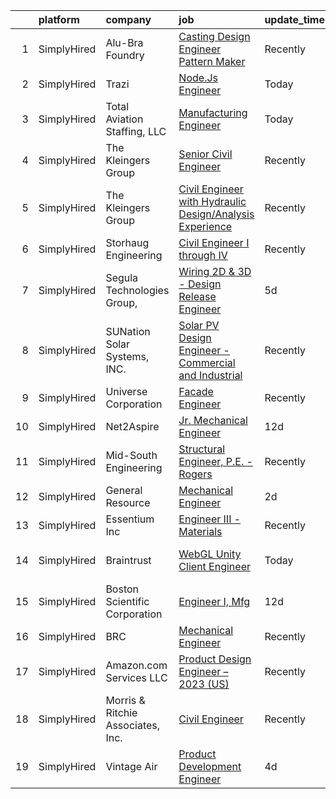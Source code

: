 

|    | platform    | company                           | job                                                                                                                                                              | update_time   | location                      |
|---:|:------------|:----------------------------------|:-----------------------------------------------------------------------------------------------------------------------------------------------------------------|:--------------|:------------------------------|
|  1 | SimplyHired | Alu-Bra Foundry                   | [Casting Design Engineer Pattern Maker](https://www.simplyhired.com/job/TzYMDDMU7fjfW8p4NdJ46tbgFBHIkZ0p6VayBxImi0C1Xd0fKYeyoQ?q=3d+engineer)                    | Recently      | Bensenville, IL               |
|  2 | SimplyHired | Trazi                             | [Node.Js Engineer](https://www.simplyhired.com/job/forPxhMt3Vdsabpncd550gWFc8CMPidzskr5awAvCqKKlj6UNvAlvg?q=3d+engineer)                                         | Today         | Remote                        |
|  3 | SimplyHired | Total Aviation Staffing, LLC      | [Manufacturing Engineer](https://www.simplyhired.com/job/--HT2IM4C1JBoQfgviNsGm1Z0WLCSNzkyPFokvv6KLrJEcwNTAJTJA?q=3d+engineer)                                   | Today         | San Antonio, TX +17 locations |
|  4 | SimplyHired | The Kleingers Group               | [Senior Civil Engineer](https://www.simplyhired.com/job/GjvsJMThmtBsBJpv239TZarlFm2iVN9I5yIAF6ZRK6b_uL-YU1MQ-A?q=3d+engineer)                                    | Recently      | West Chester, OH              |
|  5 | SimplyHired | The Kleingers Group               | [Civil Engineer with Hydraulic Design/Analysis Experience](https://www.simplyhired.com/job/AgfCe7lV1639etNRyxlGCkM0ZJkA22mPMSoPFgo9ZlMc46yZE9_Yeg?q=3d+engineer) | Recently      | West Chester, OH              |
|  6 | SimplyHired | Storhaug Engineering              | [Civil Engineer I through IV](https://www.simplyhired.com/job/D3fF5bBOG5teMf4pQssyitQouJVBSr7vwxsZh-fF5GW_Jix7BxR_ig?q=3d+engineer)                              | Recently      | Spokane, WA                   |
|  7 | SimplyHired | Segula Technologies Group,        | [Wiring 2D & 3D - Design Release Engineer](https://www.simplyhired.com/job/o3_uhO_brEZ8lT4G6rIci4IQN7IPkQGTytLOkdMYl3_kuPqk2Dp_2w?q=3d+engineer)                 | 5d            | Auburn Hills, MI              |
|  8 | SimplyHired | SUNation Solar Systems, INC.      | [Solar PV Design Engineer - Commercial and Industrial](https://www.simplyhired.com/job/c2bKWR_U2_UnYI7yZF5jkDvVe4QeeJaSq_HvymnF3iwttQczhFlkNw?q=3d+engineer)     | Recently      | Ronkonkoma, NY                |
|  9 | SimplyHired | Universe Corporation              | [Facade Engineer](https://www.simplyhired.com/job/ClzruATpfdVctiJFWEkn1hUPOWVQN4XFlKY5kus2nR4jESyxSd70LQ?q=3d+engineer)                                          | Recently      | Bridgeton, MO                 |
| 10 | SimplyHired | Net2Aspire                        | [Jr. Mechanical Engineer](https://www.simplyhired.com/job/s8lbJnEODjbBVbElP4Wy2xZ_aGAb-YGfdSn_irdOnJfzpKUnn8w9GA?q=3d+engineer)                                  | 12d           | Remote                        |
| 11 | SimplyHired | Mid-South Engineering             | [Structural Engineer, P.E. -Rogers](https://www.simplyhired.com/job/n9hxQDy8wcqQNFI-tnSCGNI0aoi2gj7Vkis1eLd-GUe4G3Puon44Yw?q=3d+engineer)                        | Recently      | Rogers, AR                    |
| 12 | SimplyHired | General Resource                  | [Mechanical Engineer](https://www.simplyhired.com/job/twsEIurPObk9DYB6eMp7rgMXtDJFoiM4ohN1QGsevbCuP0bE29eO9Q?q=3d+engineer)                                      | 2d            | Remote                        |
| 13 | SimplyHired | Essentium Inc                     | [Engineer III -Materials](https://www.simplyhired.com/job/HfnlA7uMI0KhdFrD6ZN2FGzbF_h47Bag6WfROot-9gXr0X06990kaQ?q=3d+engineer)                                  | Recently      | Pflugerville, TX              |
| 14 | SimplyHired | Braintrust                        | [WebGL Unity Client Engineer](https://www.simplyhired.com/job/PUXSdI9bEgCBcvzYD_y1416oqEHvMfEehCnkdP_SJbqOxBboQBH7DQ?q=3d+engineer)                              | Today         | San Francisco, CA             |
| 15 | SimplyHired | Boston Scientific Corporation     | [Engineer I, Mfg](https://www.simplyhired.com/job/itfcqW2P0t4mf4vxrsN3XZy-WSXx_3awIex23NgOWyVVbgv-ys55qw?q=3d+engineer)                                          | 12d           | Dorado, PR                    |
| 16 | SimplyHired | BRC                               | [Mechanical Engineer](https://www.simplyhired.com/job/Ae78T_nAQ7wFxhswsDy-WhF2neDU2MoK3PGjGmE22DET_csMtR9PwA?q=3d+engineer)                                      | Recently      | San Antonio, TX               |
| 17 | SimplyHired | Amazon.com Services LLC           | [Product Design Engineer – 2023 (US)](https://www.simplyhired.com/job/SB2R6TnhiF9-7C15yU_ADrhcQ38bKEmkHTDsXBoBryukF1I1f7SFBg?q=3d+engineer)                      | Recently      | Seattle, WA                   |
| 18 | SimplyHired | Morris & Ritchie Associates, Inc. | [Civil Engineer](https://www.simplyhired.com/job/ihPHrafOVUvFd3KWsK_CeR9spj3TEmth34PDesVFHCbzX5n2pcBGog?q=3d+engineer)                                           | Recently      | Towson, MD                    |
| 19 | SimplyHired | Vintage Air                       | [Product Development Engineer](https://www.simplyhired.com/job/kcdXj-X1uWsK-yVfcxce4GYJltHo_o-JVq2aJ06rUM2DRNKMSxONGg?q=3d+engineer)                             | 4d            | San Antonio, TX               |
